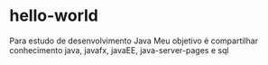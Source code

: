 # hello-world
Para estudo de desenvolvimento Java
Meu objetivo é compartilhar conhecimento java, javafx, javaEE, java-server-pages e sql
